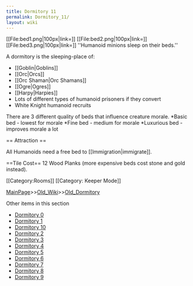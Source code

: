 ```yaml
---
title: Dormitory 11
permalink: Dormitory_11/
layout: wiki
---
```

[[File:bed1.png|100px|link=]] [[File:bed2.png|100px|link=]] [[File:bed3.png|100px|link=]]
''Humanoid minions sleep on their beds.''

A dormitory is the sleeping-place of:
* [[Goblin|Goblins]]
* [[Orc|Orcs]]
* [[Orc Shaman|Orc Shamans]]
* [[Ogre|Ogres]]
* [[Harpy|Harpies]]
* Lots of different types of humanoid prisoners if they convert
* White Knight humanoid recruits

There are 3 different quality of beds that influence creature morale.
*Basic bed - lowest for morale
*Fine bed - medium for morale
*Luxurious bed - improves morale a lot

== Attraction ==

All Humanoids need a free bed to [[Immigration|immigrate]].

==Tile Cost==
12 Wood Planks (more expensive beds cost stone and gold instead).

[[Category:Rooms]]
[[Category: Keeper Mode]]

[MainPage](/keeperrl_wiki/ "wikilink")>>[Old_Wiki](/keeperrl_wiki/Old_Wiki "wikilink")>>[Old_Dormitory](/keeperrl_wiki/Old_Dormitory "wikilink")

Other items in this section
-    [Dormitory 0](/keeperrl_wiki/Dormitory_0 "wikilink")
-    [Dormitory 1](/keeperrl_wiki/Dormitory_1 "wikilink")
-    [Dormitory 10](/keeperrl_wiki/Dormitory_10 "wikilink")
-    [Dormitory 2](/keeperrl_wiki/Dormitory_2 "wikilink")
-    [Dormitory 3](/keeperrl_wiki/Dormitory_3 "wikilink")
-    [Dormitory 4](/keeperrl_wiki/Dormitory_4 "wikilink")
-    [Dormitory 5](/keeperrl_wiki/Dormitory_5 "wikilink")
-    [Dormitory 6](/keeperrl_wiki/Dormitory_6 "wikilink")
-    [Dormitory 7](/keeperrl_wiki/Dormitory_7 "wikilink")
-    [Dormitory 8](/keeperrl_wiki/Dormitory_8 "wikilink")
-    [Dormitory 9](/keeperrl_wiki/Dormitory_9 "wikilink")
